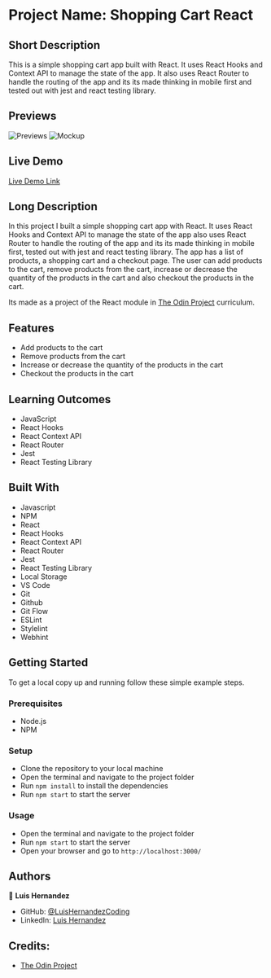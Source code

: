 # Project Name: Shopping Cart React

## Short Description
This is a simple shopping cart app built with React. It uses React Hooks and Context API to manage the state of the app.
It also uses React Router to handle the routing of the app and its its made thinking in mobile first
and tested out with jest and react testing library.

## Previews
![Previews](https://user-images.githubusercontent.com/112588805/216218017-639c3207-0ace-4702-b086-5e240733be41.jpg)
![Mockup](https://user-images.githubusercontent.com/112588805/216218021-fdb56a0e-ef7c-4e8c-9121-2495f3aa57de.jpg)

## Live Demo
[Live Demo Link](https://luishernandezcoding.github.io/Shopping-Cart-React/)

## Long Description
In this project I built a simple shopping cart app with React. It uses React Hooks and Context API to manage the state of the app 
also uses React Router to handle the routing of the app and its its made thinking in mobile first, tested out with jest and react testing library.
The app has a list of products, a shopping cart and a checkout page. The user can add products to the cart, remove products from the cart,
increase or decrease the quantity of the products in the cart and also checkout the products in the cart.

Its made as a project of the React module in [The Odin Project](https://www.theodinproject.com/) curriculum.

## Features
- Add products to the cart
- Remove products from the cart
- Increase or decrease the quantity of the products in the cart
- Checkout the products in the cart

## Learning Outcomes
- JavaScript
- React Hooks
- React Context API
- React Router
- Jest
- React Testing Library

## Built With
- Javascript
- NPM
- React
- React Hooks
- React Context API
- React Router
- Jest
- React Testing Library
- Local Storage
- VS Code
- Git
- Github
- Git Flow
- ESLint
- Stylelint
- Webhint

## Getting Started
To get a local copy up and running follow these simple example steps.

### Prerequisites
- Node.js
- NPM

### Setup
- Clone the repository to your local machine
- Open the terminal and navigate to the project folder
- Run `npm install` to install the dependencies
- Run `npm start` to start the server

### Usage
- Open the terminal and navigate to the project folder
- Run `npm start` to start the server
- Open your browser and go to `http://localhost:3000/`

## Authors
👤 **Luis Hernandez**

- GitHub: [@LuisHernandezCoding](https://github.com/LuisHernandezCoding)
- LinkedIn: [Luis Hernandez](https://www.linkedin.com/in/luis-hernandez-coding/)

## Credits:
- [The Odin Project](https://www.theodinproject.com/)
